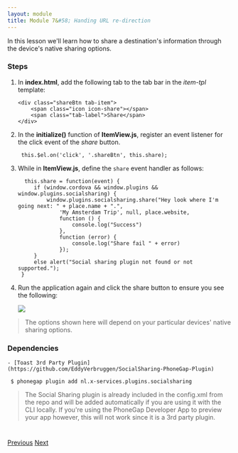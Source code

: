 ```yaml
---
layout: module
title: Module 7&#58; Handing URL re-direction
---
```

In this lesson we'll learn how to share a destination's information through the device's native sharing options.

### Steps

1. In **index.html**, add the following tab to the tab bar in the *item-tpl* template:

    ```
    <div class="shareBtn tab-item">
        <span class="icon icon-share"></span>
        <span class="tab-label">Share</span>
    </div>
    ```

1. In the **initialize()** function of **ItemView.js**, register an event listener for the click event of the *share* button.

        this.$el.on('click', '.shareBtn', this.share);    

1. While in **ItemView.js**, define the `share` event handler as follows:

         this.share = function(event) {
            if (window.cordova && window.plugins && window.plugins.socialsharing) {
                window.plugins.socialsharing.share("Hey look where I'm going next: " + place.name + ".",
                    'My Amsterdam Trip', null, place.website,
                    function () {
                        console.log("Success")
                    },
                    function (error) {
                        console.log("Share fail " + error)
                    });
            }
            else alert("Social sharing plugin not found or not supported.");
        }


1. Run the application again and click the share button to ensure you see the following:

    <img class="screensho-lgt" src="images/flow5-social-share.jpg"/>

>The options shown here will depend on your particular devices' native sharing options.

### Dependencies

    - [Toast 3rd Party Plugin](https://github.com/EddyVerbruggen/SocialSharing-PhoneGap-Plugin)

     $ phonegap plugin add nl.x-services.plugins.socialsharing


 > The Social Sharing plugin is already included in the config.xml from the repo and will be added automatically if you are using it with the
  CLI locally.  If you're using the PhoneGap Developer App to preview your app however, this will not work since it is a 3rd party plugin.


<div class="row" style="margin-top:40px;">
<div class="col-sm-12">
<a href="add-to-calendar.html" class="btn btn-default"><i class="glyphicon glyphicon-chevron-left"></i>
Previous</a>
<a href="statusbar.html" class="btn btn-default pull-right">Next <i class="glyphicon
glyphicon-chevron-right"></i></a>


</div>
</div>
